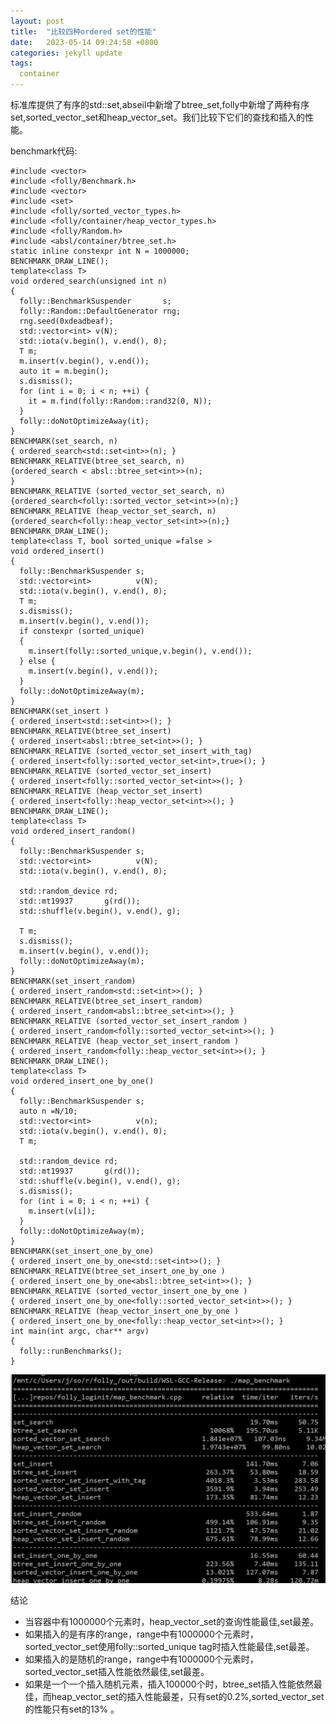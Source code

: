 ```yaml
---
layout: post
title:  "比较四种ordered set的性能"
date:   2023-05-14 09:24:58 +0800
categories: jekyll update
tags:
  container
---
```

标准库提供了有序的std::set,abseil中新增了btree_set,folly中新增了两种有序set,sorted_vector_set和heap_vector_set。我们比较下它们的查找和插入的性能。

benchmark代码:


    #include <vector>
    #include <folly/Benchmark.h>
    #include <vector>
    #include <set>
    #include <folly/sorted_vector_types.h>
    #include <folly/container/heap_vector_types.h>
    #include <folly/Random.h>
    #include <absl/container/btree_set.h>
    static inline constexpr int N = 1000000;
    BENCHMARK_DRAW_LINE();
    template<class T>
    void ordered_search(unsigned int n)
    {
      folly::BenchmarkSuspender       s;
      folly::Random::DefaultGenerator rng;
      rng.seed(0xdeadbeaf);
      std::vector<int> v(N);
      std::iota(v.begin(), v.end(), 0);
      T m;
      m.insert(v.begin(), v.end());
      auto it = m.begin();
      s.dismiss();
      for (int i = 0; i < n; ++i) {
        it = m.find(folly::Random::rand32(0, N));
      }
      folly::doNotOptimizeAway(it);
    }
    BENCHMARK(set_search, n)
    { ordered_search<std::set<int>>(n); }
    BENCHMARK_RELATIVE(btree_set_search, n)
    {ordered_search < absl::btree_set<int>>(n);
    }
    BENCHMARK_RELATIVE (sorted_vector_set_search, n)
    {ordered_search<folly::sorted_vector_set<int>>(n);}
    BENCHMARK_RELATIVE (heap_vector_set_search, n)
    {ordered_search<folly::heap_vector_set<int>>(n);}
    BENCHMARK_DRAW_LINE();
    template<class T, bool sorted_unique =false >
    void ordered_insert()
    {
      folly::BenchmarkSuspender s;
      std::vector<int>          v(N);
      std::iota(v.begin(), v.end(), 0);
      T m;
      s.dismiss();
      m.insert(v.begin(), v.end());
      if constexpr (sorted_unique)
      {
        m.insert(folly::sorted_unique,v.begin(), v.end());
      } else {
        m.insert(v.begin(), v.end());
      }
      folly::doNotOptimizeAway(m);
    }
    BENCHMARK(set_insert )
    { ordered_insert<std::set<int>>(); }
    BENCHMARK_RELATIVE(btree_set_insert)
    { ordered_insert<absl::btree_set<int>>(); }
    BENCHMARK_RELATIVE (sorted_vector_set_insert_with_tag)
    { ordered_insert<folly::sorted_vector_set<int>,true>(); }
    BENCHMARK_RELATIVE (sorted_vector_set_insert)
    { ordered_insert<folly::sorted_vector_set<int>>(); }
    BENCHMARK_RELATIVE (heap_vector_set_insert)
    { ordered_insert<folly::heap_vector_set<int>>(); }
    BENCHMARK_DRAW_LINE();
    template<class T>
    void ordered_insert_random()
    {
      folly::BenchmarkSuspender s;
      std::vector<int>          v(N);
      std::iota(v.begin(), v.end(), 0);

      std::random_device rd;
      std::mt19937       g(rd());
      std::shuffle(v.begin(), v.end(), g);

      T m;
      s.dismiss();
      m.insert(v.begin(), v.end());
      folly::doNotOptimizeAway(m);
    }
    BENCHMARK(set_insert_random)
    { ordered_insert_random<std::set<int>>(); }
    BENCHMARK_RELATIVE(btree_set_insert_random)
    { ordered_insert_random<absl::btree_set<int>>(); }
    BENCHMARK_RELATIVE (sorted_vector_set_insert_random )
    { ordered_insert_random<folly::sorted_vector_set<int>>(); }
    BENCHMARK_RELATIVE (heap_vector_set_insert_random )
    { ordered_insert_random<folly::heap_vector_set<int>>(); }
    BENCHMARK_DRAW_LINE();
    template<class T>
    void ordered_insert_one_by_one()
    {
      folly::BenchmarkSuspender s;
      auto n =N/10;
      std::vector<int>          v(n);
      std::iota(v.begin(), v.end(), 0);
      T m;

      std::random_device rd;
      std::mt19937       g(rd());
      std::shuffle(v.begin(), v.end(), g);
      s.dismiss();
      for (int i = 0; i < n; ++i) {
        m.insert(v[i]);
      }
      folly::doNotOptimizeAway(m);
    }
    BENCHMARK(set_insert_one_by_one)
    { ordered_insert_one_by_one<std::set<int>>(); }
    BENCHMARK_RELATIVE(btree_set_insert_one_by_one )
    { ordered_insert_one_by_one<absl::btree_set<int>>(); }
    BENCHMARK_RELATIVE (sorted_vector_insert_one_by_one )
    { ordered_insert_one_by_one<folly::sorted_vector_set<int>>(); }
    BENCHMARK_RELATIVE (heap_vector_insert_one_by_one )
    { ordered_insert_one_by_one<folly::heap_vector_set<int>>(); }
    int main(int argc, char** argv)
    {
      folly::runBenchmarks();
    }


![ordered_benchmark](/images/ordered.jpg)

结论
- 当容器中有1000000个元素时，heap_vector_set的查询性能最佳,set最差。
- 如果插入的是有序的range，range中有1000000个元素时，sorted_vector_set使用folly::sorted_unique tag时插入性能最佳,set最差。
- 如果插入的是随机的range，range中有1000000个元素时，sorted_vector_set插入性能依然最佳,set最差。
- 如果是一个一个插入随机元素，插入100000个时，btree_set插入性能依然最佳，而heap_vector_set的插入性能最差，只有set的0.2%,sorted_vector_set的性能只有set的13% 。
 
